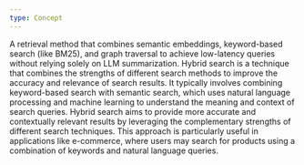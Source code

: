 ```yaml
---
type: Concept
---
```


A retrieval method that combines semantic embeddings, keyword-based search (like BM25), and graph traversal to achieve low-latency queries without relying solely on LLM summarization. Hybrid search is a technique that combines the strengths of different search methods to improve the accuracy and relevance of search results. It typically involves combining keyword-based search with semantic search, which uses natural language processing and machine learning to understand the meaning and context of search queries. Hybrid search aims to provide more accurate and contextually relevant results by leveraging the complementary strengths of different search techniques. This approach is particularly useful in applications like e-commerce, where users may search for products using a combination of keywords and natural language queries.